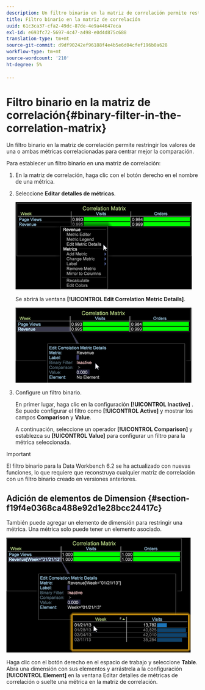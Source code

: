 ```yaml
---
description: Un filtro binario en la matriz de correlación permite restringir los valores de una o ambas métricas correlacionadas para centrar mejor la comparación.
title: Filtro binario en la matriz de correlación
uuid: 61c3ca37-cfa2-49dc-87de-4e9a44647eca
exl-id: e693fc72-5697-4c47-a498-e0d4d875c688
translation-type: tm+mt
source-git-commit: d9df90242ef96188f4e4b5e6d04cfef196b0a628
workflow-type: tm+mt
source-wordcount: '210'
ht-degree: 5%

---
```


# Filtro binario en la matriz de correlación{#binary-filter-in-the-correlation-matrix}

Un filtro binario en la matriz de correlación permite restringir los valores de una o ambas métricas correlacionadas para centrar mejor la comparación.

Para establecer un filtro binario en una matriz de correlación:

1. En la matriz de correlación, haga clic con el botón derecho en el nombre de una métrica.
1. Seleccione **Editar detalles de métricas**.

   ![](assets/correlation_matrix_binary_filter.png)

   Se abrirá la ventana **[!UICONTROL Edit Correlation Metric Details]**.

   ![](assets/correlation_matrix_metric_details.png)

1. Configure un filtro binario.

   En primer lugar, haga clic en la configuración **[!UICONTROL Inactive]** . Se puede configurar el filtro como **[!UICONTROL Active]** y mostrar los campos **Comparison** y **Value**.

   A continuación, seleccione un operador **[!UICONTROL Comparison]** y establezca su **[!UICONTROL Value]** para configurar un filtro para la métrica seleccionada.

>[!IMPORTANT]
>
>El filtro binario para la Data Workbench 6.2 se ha actualizado con nuevas funciones, lo que requiere que reconstruya cualquier matriz de correlación con un filtro binario creado en versiones anteriores.

## Adición de elementos de Dimension {#section-f19f4e0368ca488e92d1e28bcc24417c}

También puede agregar un elemento de dimensión para restringir una métrica. Una métrica solo puede tener un elemento asociado.

![](assets/correlation_matrix_element.png)

Haga clic con el botón derecho en el espacio de trabajo y seleccione **Table**. Abra una dimensión con sus elementos y arrástrela a la configuración **[!UICONTROL Element]** en la ventana Editar detalles de métricas de correlación o suelte una métrica en la matriz de correlación.
